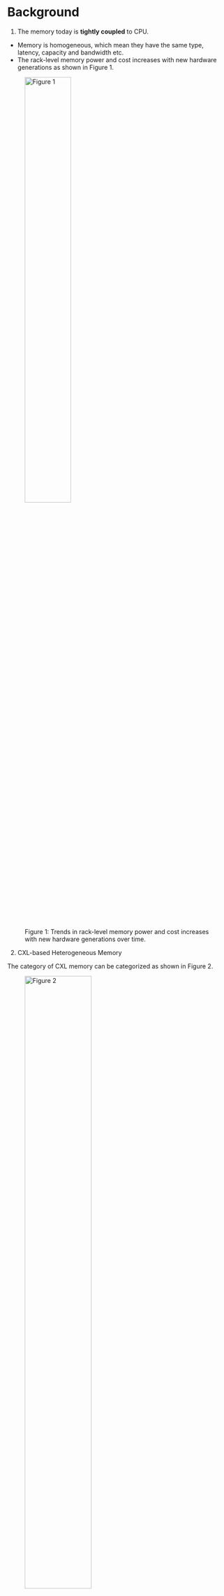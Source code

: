 # Background

1. The memory today is **tightly coupled** to CPU. 

- Memory is homogeneous, which mean they have the same type, latency, capacity and bandwidth etc.
- The rack-level memory power and cost increases with new hardware generations as shown in Figure 1.

<figure>
       <img src="../../imgs/TPP-ASPLOS23/B1.png" alt="Figure 1" style="width:50%; height:auto;">
       <figcaption>Figure 1: Trends in rack-level memory power and cost increases with new hardware generations over time.</figcaption>
   </figure>


2. CXL-based Heterogeneous Memory

The category of CXL memory can be categorized as shown in Figure 2.

<figure>
       <img src="../../imgs/TPP-ASPLOS23/B2.png" alt="Figure 2" style="width:60%; height:auto;">
       <figcaption>Figure 2: CXL memory abstraction and categories.</figcaption>
   </figure>


- The CXL memory have several strengths in flexible CPU and memory bus, which includes:
    - different memory capacity to bandwidth ratio
    - combine different generation of DIMMs
    - use cheaper and low power memory alternatives
    - utilize near memory accelerators


3. CXL-Memory Characteristics
- Byte addressable in same physical address space
    - transparent allocation with cache-line granular access

- Memory bandwidth is like DDR channels
    - NUMA BW is better than a dual socket system

- Close to NUMA latency on dual socket systems
    - adds ~100ns latency over normal DRAM access

<figure>
       <img src="../../imgs/TPP-ASPLOS23/B3.png" alt="Figure 3" style="width:50%; height:auto;">
       <figcaption>Figure 3: CXL memory lantency and bandwidth.</figcaption>
   </figure>

4. Performance drops with large CXL-Memory as shown in Figure 4
<figure>
       <img src="../../imgs/TPP-ASPLOS23/B4.png" alt="Figure 4" style="width:70%; height:auto;">
       <figcaption>Figure 4: CXL memory performance degration.</figcaption>
   </figure>

Consider about the aforementioned background/drawback, this paper present a work named TPP (Transparent Management of Tiered-Memory) which include the following main parts:

1. Effective memory management for tiered-memory system
    - lightweight demotion to slow memory tier
    - efficient hot page promotion to fast memory tier
    - optimized page allocation path to reduce latency
    - workload aware page allocation policy

2. Without modifying any applications or hardware

# Characterizing Datacenter Applications

1. Page Temperature
    - **Observation:** A significant portion of a datacenter application's accessed memory remain cold for minutes as shown in Figure 5. Tiered memory system can be a good fit for such cold memory if page placement mechanism can move these code pages to a lower memory tier.
<figure>
       <img src="../../imgs/TPP-ASPLOS23/C1.png" alt="Figure 5" style="width:50%; height:auto;">
       <figcaption>Figure 5: Application memory usage over last N mins.</figcaption>
   </figure>

2. Temperature Across Different Page Types
    - **Observation:** A large fraction of anon (anonymous) pages is hot, while file pages are comparatively colder within short intervals as shown in Figure 6.
<figure>
       <img src="../../imgs/TPP-ASPLOS23/C2.png" alt="Figure 6" style="width:50%; height:auto;">
       <figcaption>Figure 6: Application memory usage over last N mins.</figcaption>
   </figure>

3. Usage of Different Page Types Over TIme
    - **Observation:** Although anon and file usage may vary over time, applications mostly maintain a steady usage pattern as shown in Figure 7. Smart page placement mechanisms should be aware of page type when making placement decision.
<figure>
       <img src="../../imgs/TPP-ASPLOS23/C3.png" alt="Figure 7" style="width:60%; height:auto;">
       <figcaption>Figure 7: Memory usage over time for different applicaitons.</figcaption>
   </figure>

4. Impact of Page Types on Performance
    - **Observation:** Workloads have different levels of sensitivity toward different page types that varie over time as shown in FIgure 8.
<figure>
       <img src="../../imgs/TPP-ASPLOS23/C4.png" alt="Figure 8" style="width:60%; height:auto;">
       <figcaption>Figure 8: Workloads’ sensitivity towards anons and files varies. High memory capacity utilization provides high throughput.</figcaption>
   </figure>

5. Page Re-access Time Granularity
    - **Observation:** Cold page re-access time varies for workloads as shown in Figure 9. Page placement on a tiered memory system should be aware of this and actively move hot pages to lower memory nodes to avoid high memory access latency.
<figure>
       <img src="../../imgs/TPP-ASPLOS23/C5.png" alt="Figure 9" style="width:50%; height:auto;">
       <figcaption>Figure 9: Fraction of pages re-accessed at different intervals.</figcaption>
   </figure>

# TPP for CXL-Memory

Based on the above observations, this paper introduced TPP - a smart OS-managed mechanism for tiered-memory system. TPP's design-space can be divided across four main areas:

>    1. Lightweight demotion to CXL-Memory
>    2. Decoupled allocation and reclamation paths
>    3. Hot-page promotion to local nodes
>    4. Page type-aware memory allocation

## Migration for Lightweight Reclamation

### Page Placement in *Default Linux*
Every node maintains a water mark to determine load (Figure 10):
- relcamation triggers when number of **FREE** pages goes below the watermark
- new pages get allocated to remote node
- reclamation stops when free pages goes above the watermark
- new allocations again happen on local node

 <figure>
       <img src="../../imgs/TPP-ASPLOS23/TPP1.png" alt="Figure 10" style="width:50%; height:auto;">
       <figcaption>Figure 10: Traditional page placement in linux.</figcaption>
   </figure>

### Demotion in TPP - *Migrate to slow Tiers*
Compare to traditional page reclamation, TPP will do the different. After finding the reclamation-candidates, instead of invoking swapping mechanism, TPP put them in to a separate demotion list and try to migrate them to the CXL-node asynchronously. Migration to a NUMA node is orders of magnitude faster than swapping. TPP use Linux's default LRU-based mechanism to selece demotion candidates.

Maintains a separate demotion page list
- scans inactive page list
- if inactive page not enough, then scan active pages (memory pressure may be very big)

Tries to migrate scanned pages to slow memory tier (CXL Memory)
- If this migration failed, the failed pages follows default reclamation path

Demotion on CXL-Memory use the default reclamation mechanism (e.g,. pages out to the swap device) since the pages on CXL-Memory is not very performance critical. As shown in Figure 11.

 <figure>
       <img src="../../imgs/TPP-ASPLOS23/TPP2.png" alt="Figure 11" style="width:50%; height:auto;">
       <figcaption>Figure 11: Demotion in TPP.</figcaption>
   </figure>

## Optimized Allocation Path in TPP
Decouples page allocation and reclamation logic, as shown in Figure 12
- reclamation triggers when x% memory is left
- allocation happens on local node as long as allocation watermark is satisfied

User-space interface to control reclamation watermark
- *vm.demote_scale_factor* (by default,set to 2% of local node's capacity)
<figure>
       <img src="../../imgs/TPP-ASPLOS23/TPP3.png" alt="Figure 12" style="width:50%; height:auto;">
       <figcaption>Figure 12: TPP decouple the allocation and reclamation logice for local memory node. It uses migration for demotion.</figcaption>
   </figure>

*Note*: Watermarks are thresholds defined based on the number of free pages in memory. A low watermark indicates that free memory is still available and the system is not under memory pressure. Page reclamation is triggered when the number of free pages falls below the demotion watermark. At this level, memory can still be allocated, but under stricter conditions, until the number of free pages increases. New allocations are allowed only when the number of free pages exceeds the high watermark.

## Page Promotion from CXL-Node

### NUMA Balancing for CXL memory
When a CPU access a sampled page, a minor page-fault is generated (known as NUMA hint fault). Pages that are accessed from a remote CPU are migrated to that CPU's local memory node (known as promotion). TPP limits sampling only to CXL-nodes since it's not resonable to promote a local node's hot memory to other local or CXL-nodes.

### Issue: Ping-Pong due to Opportunistic Promotion.

When A NUMA hint fault happens on a page, NUMA balancing will instantly promotes the page w/o checking its active state. Those pages may have very infrequent accesses can still be promoted to the local node. And those pages may become the demotion candidate shortly if the local nodes are always under pressure causing Ping-Pong issue.

### Apt Idenfication of Trapped Hot Pages.

To solve the Ping-Pong issue, instead of instan promotion. **TPP check a page's age through its position in the LRU list maintained by the OS**. If the faulted page is in inactive LRU, TPP doesn't consider the page for promotion instantly as it might be an infrequently accessed page. TPP considers the **faulted page as a promotion candidate only if it is found in the active LRUs** (① in Figure 13). The whold process is shown in Figure 13.

<figure>
       <img src="../../imgs/TPP-ASPLOS23/TPP4.png" alt="Figure 13" style="width:50%; height:auto;">
       <figcaption>Figure 13: TPP promotes a page considering its activity state.</figcaption>
   </figure>

> Issue: if a memory node is not under pressure and reclamation doesn't happen, then pages in inactive LRU list do not automatically move to the acvite LRU list. As CXL-nodes may not always be under pressure, faulted pages may often be found in the inactive LRU list and, therefore, bypass the promotion filter.

To address, when found a faulted page on the inactive LRU list, TPP marks this page as accessed and move it to the acitive LRU list (② in Figure 13). If the page still remains hot during the next NUMA hint fault, it will be in the active LRU, and promoted to the local node (③ in Figure 13).

As aforementioned, only the page in active LRUs lists will be promoted to the local node's memory and if a page is in inactive LRUs, the first NUMA hint fault will promote the page to active LRUs list. The second NUMA hint fault (still hot) will promote this page to the local node memory. As shown in Figure 14.
<figure>
       <img src="../../imgs/TPP-ASPLOS23/TPP5.png" alt="Figure 14" style="width:50%; height:auto;">
       <figcaption>Figure 14: Process of TPP promotes a page.</figcaption>
   </figure>

### Page Type-Aware Allocation

According to the observation before. **Some applications can furthur benefit from page type-aware allocation policy**. Considering this, TPP allows an application allocating caches (eg., file cache, tmpfs, ect.) to the CXL-nodes preferrably, while preserving the allocation policy for anon pages.

## Acknowledgement
All the figures are from the author's slides or paper.
